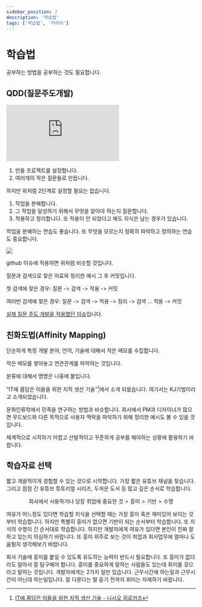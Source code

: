 ```yaml
---
sidebar_position: 7
description: '학습법'
tags: ['학습법', '커리어']
---
```


# 학습법

공부하는 방법을 공부하는 것도 필요합니다.

## QDD(질문주도개발)

<iframe class="codepen" src="https://www.youtube.com/embed/343EWZS9O88" title="How To Get Out of Tutorial Hell (Step by Step Guide)" frameborder="0" allow="accelerometer; autoplay; clipboard-write; encrypted-media; gyroscope; picture-in-picture; web-share" allowfullscreen></iframe>

1. 만들 프로젝트를 설정합니다.
2. 여러개의 작은 질문들로 만듭니다.

하지만 위처럼 2단계로 설정할 필요는 없습니다.

1. 작업을 분해합니다.
2. 그 작업을 달성하기 위해서 무엇을 알아야 하는지 질문합니다.
3. 적용하고 정리합니다. 또 적용이 안 되었다고 해도 지식은 남는 경우가 있습니다.

작업을 분해하는 연습도 좋습니다. 또 무엇을 모르는지 정확히 파악하고 정의하는 연습도 중요합니다.

![](https://user-images.githubusercontent.com/84452145/283469946-102b0992-f503-464e-9183-85d7f1d1b1b0.png)

github 이슈에 적용하면 위처럼 비슷할 것입니다.

질문과 검색으로 찾은 자료와 정리한 예시 그 후 커밋입니다.

첫 검색에 찾은 경우: 질문 -> 검색 -> 적용 -> 커밋

여러번 검색에 찾은 경우: 질문 -> 검색 -> 적용 -> 정리 -> 검색 ... 적용 -> 커밋

[실제 질문 주도 개발을 적용했던 이슈](https://github.com/arch-spatula/TIL-CLI/issues/1)입니다.

## 친화도법(Affinity Mapping)

단순하게 특정 개발 분야, 언어, 기술에 대해서 작은 메모를 수집합니다.

작은 메모를 쌓아놓고 연관관계를 파악하는 것입니다.

분류에 대해서 명명은 나중에 붙입니다.

"IT에 몸담은 이들을 위한 지적 생산 기술"[^1]에서 소개 되옸습니다. 여기서는 KJ기법이라고 소개되었습니다.

문화인류학에서 민족을 연구하는 방법과 비슷합니다. 회사에서 PM과 디자이너가 많으면 무드보드와 다른 목적으로 사용자 맥락을 파악하기 위해 정리한 예시도 볼 수 있을 것입니다.

체계적으로 시작하기 어렵고 산발적이고 꾸준하게 공부를 해야하는 상황에 활용하기 바랍니다.

[^1]: [IT에 몸담은 이들을 위한 지적 생산 기술 - 니시오 히로카즈](https://www.yes24.com/Product/Goods/79652283)

## 학습자료 선택

짧고 개괄적이게 경험할 수 있는 것으로 시작합니다. 가장 짧은 유튜브 채널을 찾습니다. 그리고 점점 긴 유튜브 튜토리얼 시리즈, 두꺼운 도서 등 많고 깊은 순서로 학습합니다.

$$
\text{회사에서 사용하거나 당장 취업에 중요한 것} > \text{흥미} > \text{기반} > \text{수명}
$$

여유가 어느정도 있다면 학습할 지식을 선택할 때는 가장 흥미 혹은 재미있어 보이는 것부터 학습합니다. 하지만 특별히 흥미가 없으면 기반이 되는 순서부터 학습합니다. 또 지식의 수명이 긴 순서대로 학습합니다. 하지만 개발자에게 여유가 있다면 본인이 진짜 잘하고 있는지 의심하기 바랍니다. 또 흥미 위주로 보는 것이 취업과 회사업무에 얼마나 도움될지 생각해보기 바랍니다.

회사 기술에 흥미를 붙일 수 있도록 유도하는 능력이 반드시 필요합니다. 또 흥미가 없더라도 알아서 잘 탐구해야 합니다. 흥미를 중요하게 말하는 사람들도 있는데 취미를 갖으라고 말하는 것입니다. 개발자에게는 2가지 일만 있습니다. 근무시간에 하는일과 근무시간이 아닌데 하는일입니다. 잘 다룬다는 말 듣기 전까지 취미는 자제하기 바랍니다.

<!--

[레거시 코드 활용 전략](https://www.yes24.com/Product/Goods/64586851)

[켄트 벡의 구현 패턴](https://www.yes24.com/Product/Goods/2824034)

[읽기 좋은 코드가 좋은 코드다](https://www.yes24.com/Product/Goods/6692314)

[오늘 또 일을 미루고 말았다](https://www.yes24.com/Product/Goods/45094325)

[구글 엔지니어는 이렇게 일한다](https://www.yes24.com/Product/Goods/109182479)

[객체지향의 사실과 오해](https://www.yes24.com/Product/Goods/18249021)

[Successful Time Management for Dummies](https://www.yes24.com/Product/Goods/14671745)

[개발자에서 아키텍트로](https://www.yes24.com/Product/Goods/101865885)

[제럴드 와인버그의 글쓰기책](https://www.yes24.com/Product/Goods/24558622)

[Release It 릴리스 잇](https://www.yes24.com/Product/Goods/2753365)

[마인드스톰](https://www.yes24.com/Product/Goods/90323031)

[Facts and Fallacies of Software Engineering](https://www.yes24.com/Product/Goods/548829)

[리눅스 그냥 재미로](https://www.yes24.com/Product/Goods/197293)

[학문의 즐거움](https://www.yes24.com/Product/Goods/243767)

 -->
